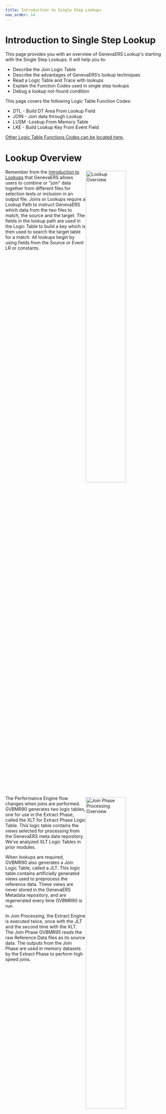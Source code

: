 ```yaml
---
title: Introduction to Single Step Lookups
nav_order: 14
---
```


# Introduction to Single Step Lookup

This page provides you with an overview of GenevaERS Lookup's starting with the Single Step Lookups.  It will help you to: 
- Describe the Join Logic Table
- Describe the advantages of GenevaERS’s lookup techniques
- Read a Logic Table and Trace with lookups 
- Explain the Function Codes used in single step lookups
- Debug a lookup not-found condition 

This page covers the following Logic Table Function Codes:
- DTL - Build DT Area From Lookup Field 
- JOIN - Join data through Lookup
- LUSM -Lookup From Memory Table
- LKE - Build Lookup Key From Event Field

[Other Logic Table Functions Codes can be located here.](Intro11a_Logic_Table_Function_Codes.md)

<div style="clear: right" >

# Lookup Overview

<img style="float: right;" width="50%" vspace="5" alt="Lookup Overview" src=images/Module13-Single_Step_Lookups/Module13_Slide3.jpeg title="Lookup Overview"/>

Remember from the [Introduction to Lookups](Intro4_Introduction_to_Lookups.md) that GenevaERS allows users to combine or "join" data together from different files for selection tests or inclusion in an output file. Joins or Lookups require a Lookup Path to instruct GenevaERS which data from the two files to match, the source and the target. The fields in the lookup path are used in the Logic Table to build a key which is then used to search the target table for a match.  All lookups begin by using fields from the Source or Event LR or constants.

<div style="clear: right" >

<img style="float: right;" width="50%" vspace="5" alt="Join Phase Processing Overview" src=images/Module13-Single_Step_Lookups/Module13_Slide5.jpeg title="Join Phase Processing Overview"/>

The Performance Engine flow changes when joins are performed.  GVBMR90 generates two logic tables, one for use in the Extract Phase, called the XLT for Extract Phase Logic Table. This logic table contains the views selected for processing from the GenevaERS meta data repository. We’ve analyzed XLT Logic Tables in prior modules. 

When lookups are required, GVBMR90 also generates a Join Logic Table, called a JLT.  This logic table contains artificially generated views used to preprocess the reference data.  These views are never stored in the GenevaERS Metadata repository, and are regenerated every time GVBMR90 is run.  

In Join Processing, the Extract Engine is executed twice, once with the JLT and the second time with the XLT.  The Join Phase GVBMR95 reads the raw Reference Data files as its source data.  The outputs from the Join Phase are used in memory datasets by the Extract Phase to perform high speed joins.  

<div style="clear: right" >

<img style="float: right;" width="50%" vspace="5" alt="Example Join Process" src=images/Module13-Single_Step_Lookups/Module13_Slide6.jpeg title="Example Join Process"/>

In this and following pages we’ll use a simple order example.  We’ll create a file that contains the Order ID, Customer E-mail Address, and Customer Gender Code.  

Available data includes: 
- Customer’s orders are recorded on the Order file with an Order ID as the key.  
- Customer data is recorded in a separate file, keyed by Customer ID.  

Each customer can make more than one Order, so the records in the Order file are more numerous than those in the customer file.  GenevaERS is designed to scan the more detailed file as the source event file and lookup keyed data in another file.  Thus we’ll define the Order file as the Source Event File, and the Customer file as a Reference File.  We’ll use these files to produce our a very simple output.

<div style="clear: right" >

# Lookup Process

## The Core Image File

<img style="float: right;" width="50%" vspace="5" alt="The Core Image File" src=images/Module13-Single_Step_Lookups/Module13_Slide7.jpeg title="The Core Image File"/>

GenevaERS loads target join data into memory in order to increase efficiency.  Memory access is thousands of time faster than disk access.  However, memory is more expensive than disk.  Loading the entire source reference data, including fields that are not needed, into memory can be difficult or expensive.  The purpose of the JLT is to create a Core Image File, with only those fields needed for extract phase processing.  In our example, only the Customer ID, which is the key to the table, and the Customer E-mail Address and Customer Gender Code fields are needed in the core image file during Extract Phase processing.

<div style="clear: right" >

## JLT and the MR90 Logic Table Report

<img style="float: right;" width="50%" vspace="5" alt="Artificially Generated View Number" src=images/Module13-Single_Step_Lookups/Module13_Slide8.jpeg title="Artificially Generated View Number"/>

When no joins are required by any view being executed, the MR90 Control Report will show an empty Join Logic Table.  When joins are required, the MR90 Control Report will contain a printed copy of the JLT.  

For our example, the JLT will contain two Extract Only type views, one to extract the reference data needed in a core image file for the Extract Phase and one to create a header record. These Extract Only views are generated by GVBMR90 at run-time-only.  They are never stored in the GenevaERS Metadata Repository.   In this example, JLT views, 25 and 26 temporary views.

The core image view has three DTE Logic Table Functions, (1) for the Customer ID field, (2) for the Customer E-mail Address and (3) for the Gender Code. It will also have some DTC and other functions to properly format the core image file.

<div style="clear: right" >

## Reference Data Header

<img style="float: right;" width="50%" vspace="5" alt="Reference Data Header" src=images/Module13-Single_Step_Lookups/Module13_Slide9.jpeg title="Reference Data Header"/>

In addition the core image files, which are formally named Reference Extract Data (RED) files, the second JLT view produces the Reference Extract Header file or REH.  The REH is used in the Extract Phase to allocate memory to load the Core Image Files into memory.

Each REH record contains counts of RED records and other information like the key length and offset, and total bytes required.  These records are optionally printed after the Join Phase by the GVBMR71.

These control records are produced by an additional view for each reference file in addition to the Extract Only view in the JLT.   This view contains some special Logic Table function codes that allow it to accumulate record counts.  It also only writes one record no matter how many input records are in the reference file.

<div style="clear: right" >

# Logic Table Functions

## Example View

<img style="float: right;" width="50%" vspace="5" alt="Example View" src=images/Module13-Single_Step_Lookups/Module13_Slide10.jpeg title="Example View"/>

Our example look up view reads the Order logical record as the source event file.  It has three columns, containing the:
- Order ID from the source event file
- Customer E-mail Address and 
- Customer Gender Code, both from the Customer file

Obtaining the Customer E-mail Address and Gender requires a join to the Customer logical record.  The join requires using the Customer ID on the Order logical record to search for the corresponding customer record in the Customer reference file.

As noted, the JLT will read the Customer reference file.  One view will create the core image RED file which will primarily have the Customer ID and Customer Email Address field data in it.  Another view will produce the REH record with a count of the number of records in the Customer core image file.

In the remainder of this page, we’ll focus exclusively on the Extract Logic Table, the XLT, for this view

<div style="clear: right" >

## Logic Table Codes

<img style="float: right;" width="50%" vspace="5" alt="Logic Table Codes" src=images/Module13-Single_Step_Lookups/Module13_Slide11.jpeg title="Logic Table Codes"/>

The XLT contains the standard HD Header, RENX Read Next, NV New View functions as well as the concluding ES End of Source and EN End of Logic Table functions.

Additionally, it also contains a DTE Data from Event File field function.  This data is for column 1 of the view, indicated by the Sequence Number.  The source data starts at position 1 for a length of 10 bytes.  Under the Target section of the report, we can see that this data consumes 10 bytes in the target extract record.

<div style="clear: right" >

## Join Logic Table Function

<img style="float: right;" width="50%" vspace="5" alt="Join Logic Table Function" src=images/Module13-Single_Step_Lookups/Module13_Slide12.jpeg title="Join Logic Table Function"/>               

Lookups always begin with a Join function code. The Join indicates where the Lookup Path information has been inserted into the view.  The steps required to perform the join are not coded in the view directly.  

The Sequence number following the Join indicates which column requires this join if the logic is column specific.  If the logic is general selection the sequence number will be blank.  The Join also indicates the ultimate Target LR for the join.  

The Join also includes Goto rows.  We’ll discuss these later in this module.  

In our example, The output from Column 2 is the Customer E-mail Address which requires a join to the customer file. Note that the NV indicates the source Event file LR is 10, the Order LR.  The join target is LR ID number 7, the Customer reference file.

<div style="clear: right" >

## LKE Logic Table Function

<img style="float: right;" width="50%" vspace="5" alt="The LKE Logic Table Function" src=images/Module13-Single_Step_Lookups/Module13_Slide13.jpeg title="The LKE Logic Table Function"/>

A Join is almost always followed by one or more LKE functions.  An LKE function instructs the Extract Engine to build a Lookup Key from an Event File field. The LKE lists which LR the data should be taken from.  The Lookup Key, as opposed to the Extract record, is temporary memory containing a key used to search the core image file for a matching value.  

Note in our example that although the Join function Customer table Target LR ID is 7, the data for the key build should be taken from LR ID 10, the Order file Customer ID field.  This data is found on the source record at position 11 for a length of 10 bytes.  

<div style="clear: right" >

## LUSM Logic Table Function

<img style="float: right;" width="50%" vspace="5" alt="The LUSM Logic Table Function" src=images/Module13-Single_Step_Lookups/Module13_Slide14.jpeg title="The LUSM Logic Table Function"/>

The end of a Join typically has an LUSM.  The LUSM function does the binary search with the key against the Join’s target table in the RED Core Image file to find a matching record.  The function code stands for Lookup to Structure in Memory.

The GOTO rows for the LUSM function are Found and Not Found conditions.  Execution branches to GOTO Row1 if a reference table matching record is found for the LKx function built key.  Execution branches to GOTO Row2 if no matching record is found in the reference structure.

In this example, if a matching Customer record is found for the supplied Customer ID, execution will continue at LT Row 8.  If no customer is found, row 10 will be executed.

<div style="clear: right" >

## Found and Not Found Pattern

<img style="float: right;" width="50%" vspace="5" alt="Found and Not Found Pattern" src=images/Module13-Single_Step_Lookups/Module13_Slide15.jpeg title="Found and Not Found Pattern"/>

LUSM functions are typically followed by a set of functions similar in structure to the CFxx functions.  You’ll remember that if the comparison proves true, often a move Data from the Event field DTE or similar function follows, then a GOTO  function to skip over the ELSE condition.  The else condition is often a DTC, move Data from a Constant default value.

In this lookup example, if the LUSM finds a corresponding Customer ID in the Customer table the LUSM is followed by a DTL, move Data from a Looked-up field value.  If no matching Customer ID is found, a constant of spaces will be placed in the extract file by the DTC function.

<div style="clear: right" >

## DTL Logic Table Function

<img style="float: right;" width="50%" vspace="5" alt="DTL Logic Table Function" src=images/Module13-Single_Step_Lookups/Module13_Slide16.jpeg title="DTL Logic Table Function"/>

The field Source start positions on DTE functions reflect where the data resides in the event file.  This is not true for the DTL functions, because the data is pulled from the RED. The data positions in the RED are not the same as the Reference Data Logical Record. The JLT process moves fields from the LR positions to the RED position, and these positions are determined by the order in which the views use the data.

In our example, the DTL function moves the 40 byte Customer Email Address on the Customer LR to the extract record from a starting position of 1 whereas on the Customer Record, it begins in Position 39.  

If the LR definition of the reference file is incorrect, the RED Key and all the data may be wrong.  At times it is necessary to inspect the RED file to see if the data exists.

<div style="clear: right" >

## DTC Logic Table Function

<img style="float: right;" width="50%" vspace="5" alt="DTC Logic Table Function" src=images/Module13-Single_Step_Lookups/Module13_Slide17.jpeg title="DTC Logic Table Function"/>

Looked-up fields can be placed in columns in two ways.  They may be assigned directly, as shown in this view example and on this logic table.  Or they may be coded in Logic Text.  

If they are placed directed on the view editor and not in logic text, then GenevaERS automatically generates a default DTC in case of a not found condition. The default value depends upon the format of the target column:  Alphanumeric columns receive a default value of spaces, and numeric columns a default value of zeroes.

If the field is coded in Logic Text, the user can define a default ELSE condition, which would be assigned to the DTC value.

In our example, the default value is spaces supplied by the DTC function if the lookup fails and no customer Email Address is found.

<div style="clear: right" >

## A Second Lookup Pattern

<img style="float: right;" width="50%" vspace="5" alt="A Second Lookup Pattern" src=images/Module13-Single_Step_Lookups/Module13_Slide18.jpeg title="A Second Lookup Pattern"/>

Lookup paths are often reused within views, which means lookup logic is often repeated.  

Our view requires two look ups, one for the Customer Email Address for column 2, and a second for the Customer Gender Code in column 3. After the first lookup, the logic table then contains very similar logic for the second look up.  Except for changes in logic table and GOTO rows and Sequence (column) numbers the second set of Join, LKE and LUSM functions are identical to the first set.

The DTL, GOTO and DTC functions are also very similar between the two lookups, with same row and sequence number differences, yet their source field and target positions and lengths also differ.

<div style="clear: right" >

## Join Optimization

<img style="float: right;" width="50%" vspace="5" alt="Join Optimization" src=images/Module13-Single_Step_Lookups/Module13_Slide19.jpeg title="Join Optimization"/>

The first goal of GenevaERS is efficiency.  Developers recognized that repeating LKx key build and the binary search LUSM function over and over again for the same key was inefficient, particularly when this lookup had just been performed and would have the same results.  GenevaERS has just found the Customer record with the Customer E-mail Address, and can use this same record to find the Customer Gender.  Thus GenevaERS has automatic Join Optimization built-in to every lookup.  

This is done through the Join function GOTO Rows.  Note that the GOTO Row 1 and Row 2 numbers on the Join Function are the same as the LUSM, the Found and Not Found rows.  Before the Join executes, it very efficiently test if this join has been performed for this record.  If it has, the JOIN immediately branches to either the Found or Not Found row based upon the last lookup.  This avoids using CPU cycles to do unnecessary work.

This optimization is not limited to repeat joins within a view, but operates across all joins for all views being run against the same source event file.  The greater the number of views and joins, the greater the efficiencies gained.

<div style="clear: right" >

## WRDT Function

<img style="float: right;" width="50%" vspace="5" alt="WRDT Function" src=images/Module13-Single_Step_Lookups/Module13_Slide20.jpeg title="WRDT Function"/>


The last view specific logic table function is the WRDT, which Writes the Data section of the Extract record.  The record will include the DTE data for Order ID, the  DTL Customer Email Address or DTC spaces if there is not one, and the DTL Customer Gender Code or DTC spaces if that is missing.

Having examined the simple lookup logic table, let’s turn the Logic Table TRACE and examine the flow.  

<div style="clear: right" >

# Trace Results

## Initial Functions

<img style="float: right;" width="50%" vspace="5" alt="Trace Results" src=images/Module13-Single_Step_Lookups/Module13_Slide21.jpeg title="Trace Results"/>
   
For the first record from the Order File, rows 3 through 9 are executed in order. No rows are skipped.  (The HD and RENX functions of rows 1 and 2 are not shown in the trace).  

The Trace shows the DTE function moving the Order ID of 0000000001  from the Order Source Event File to the Extract record.


<div style="clear: right" >

## Join Function

<img style="float: right;" width="50%" vspace="5" alt="Join Function" src=images/Module13-Single_Step_Lookups/Module13_Slide22.jpeg title="Join Function"/>

Because this is the first source event file record read, and the Join function on row 5 is the first join in the logic table, no join has been performed.  The Join performs a test to see if the join has been performed, and finding that it has not, the Join falls through to the LKE function to build the key for the join. No branching from the Join is performed. 

<div style="clear: right" >

## LKE Function

<img style="float: right;" width="50%" vspace="5" alt="LKE Function" src=images/Module13-Single_Step_Lookups/Module13_Slide23.jpeg title="LKE Function"/>

Because this is the first Join, the LKE function is used to build a key to search for a matching customer record.  The trace shows the LKE value in the Customer ID field on Order file, which is moved to the lookup key buffer prior to doing the search.  The search LUSM function will search for customer number 1.

<div style="clear: right" >

## LUSM Function

<img style="float: right;" width="50%" vspace="5" alt="LUSM Function" src=images/Module13-Single_Step_Lookups/Module13_Slide24.jpeg title="LUSM Function"/>

The results of the LUSM binary search can be seen by noting the next row executed.  In our example row 8 is the next row in the trace; from this it is clear that the LUSM function found a corresponding customer record with customer ID 1 in the Customer Reference File.  Now any Logic Table functions that reference Customer Logical Record ID 7 (called Record ID in the Trace Report) will use this record until another LUSM is performed for the Customer Logical Record.

<div style="clear: right" >

## DTL Function

<img style="float: right;" width="50%" vspace="5" alt="DTL Function" src=images/Module13-Single_Step_Lookups/Module13_Slide25.jpeg title="DTL Function"/>

The DTL Function moves looked up data from  the Customer Email Address field on the Customer Reference File to the Extract record.  The trace report shows a portion of the value that is moved to the extract record.

The GOTO function on Logic Table Row 9 then skips the DTC function which would have placed spaces in the Extract record if no Customer Record had been found. Remember that the trace only shows executed logic table rows.  Rows skipped are not printed in the trace. 


<div style="clear: right" >

## 2nd Join Function

<img style="float: right;" width="50%" vspace="5" alt="2nd Join Function" src=images/Module13-Single_Step_Lookups/Module13_Slide26.jpeg title="2nd Join Function"/>

The second Join is required for the Gender code.  It begins with the Join function testing to see if a join to Logical Record ID 7 has been performed previously.  Since the lookup for the Customer E-mail Address was just performed and resulted in a Found Condition, the LKE, LUSM functions do not need to be performed.  Rather, the GOTO Row 1 on the Join is used, just like the second LUSM had been performed and found Customer ID 1 again in the Customer record.  In this particular logic table, logic table rows 12 and 13 will likely never be executed during processing.  

<div style="clear: right" >

## 2nd DTL Function

<img style="float: right;" width="50%" vspace="5" alt="2nd DTL Function" src=images/Module13-Single_Step_Lookups/Module13_Slide27.jpeg title="2nd DTL Function"/>

The 2nd DTL Function moves the Customer Gender code from the Customer Reference File to the Extract record.  The trace report shows the “M” value that is moved to the extract record.  The GOTO function on Logic Table Row 16 then skips the DTC function which would have placed spaces in the Extract record if no Customer Record had been found.

The WRDT function writes this completed Extract Record to the Extract File.  Execution then resumes at the RENX function for the next Event Record.


<div style="clear: right" >

## Following Records

<img style="float: right;" width="50%" vspace="5" alt="Following Records" src=images/Module13-Single_Step_Lookups/Module13_Slide28.jpeg title="Following Records"/>
    
Processing for the next four records continues following the same execution pattern as record number 1.  The only changes in the trace are the Event Record number, and the Values on the DTE, LKE, and both DTL functions.  The values from the Order and Customer files are moved to the Extract File.

<div style="clear: right" >

## Not Found Conditions

<img style="float: right;" width="50%" vspace="5" alt="Not Found Conditions" src=images/Module13-Single_Step_Lookups/Module13_Slide29.jpeg title="Not Found Conditions"/>

The last two Orders in our example Source Event File do not have corresponding Customer records.  Thus on these two records, the first LUSM functions result in Not Found conditions, and branch to the DTC functions to populate the extract record Customer Email Address with the default value of spaces.  Likewise, the following Join functions detect that a Not Found occurred on the lookup, and also branch to the DTC functions to populate the extract record with a default space for the Customer Gender code.

We can manually perform the search function by taking the value shown in the LKE function, the “0000000000 “ and searching the Customer Reference File and find there is no Customer record for Customer ID “0000000000”.  There can be numerous causes for this, such as non-GenevaERS issues of mis-matches in the Order and Customer Reference files.  

If all lookups fail for a particular reference file it is likely a structural problem.  For example, the Join LR may be wrong.  Inspecting the RED can highlight this problem.  If data displayed in the LKE functions is incorrect, either the Event LR or the path may be incorrect.  Partially found lookups may indicate a data issue external to the GenevaERS configuration.  

<div style="clear: right" >

## GVBMR95 Control Report

<img style="float: right;" width="50%" vspace="5" alt="GVBMR95 Control Report" src=images/Module13-Single_Step_Lookups/Module13_Slide30.jpeg title="GVBMR95 Control Report"/>


The Extract Engine GVBMR95 control report shows the results of processing.  Twelve records were read from the input file, and twelve records written to the output file.  For each view against each event file, it reports the total lookups found and not found.  The process required 12 total lookups, 10 of which found corresponding records, and 2 which did not.

Note that these counts are the results of LUSM functions, and do not include Join optimizations.  If Join optimization had not been performed, the total number of lookups would have been 24, two look up for each extract record written times 12 extract records.  


<div style="clear: right" >

# GenevaERS Lookup Advantages

There are many advantages to GenevaERS’s Lookups processes, allowing it to perform millions of joins or look-ups each CPU second.  The following are some reasons for this:
- Memory based lookups are more efficient and rapid than lookups to data on a disk, but requires efficient memory usage
- Join optimization and single-pass architecture allows reuse of lookups, including across different views
- All reference data is loaded once, even when performing parallel processing; multiple threads share the same table in memory 

<div style="clear: right" >

## Function Overview

<img style="float: right;" width="50%" vspace="5" alt="GVBMR95 Control Report" src=images/Module13-Single_Step_Lookups/Module13_Slide32.jpeg title="Function Overview"/>

This logic table has introduced the following Logic Table Function Code:
- JOIN, Identifies join targets and test for executed Joins
- LKE, builds a look up key using data from the source Event record
- LUSM, binary searches of a in memory reference data table using the Lookup Key
- DTL, moves a looked input field to the output buffer

[Click here to access the list of the most common Logic Table Functions for reference.](Intro11a_Logic_Table_Function_Codes.md)

<div style="clear: right" > 

# Links

Place following text in the topic:  
    ````
    [Topic A](TopicA)
    ````

The link displays as:   
[Topic A](TopicA)
